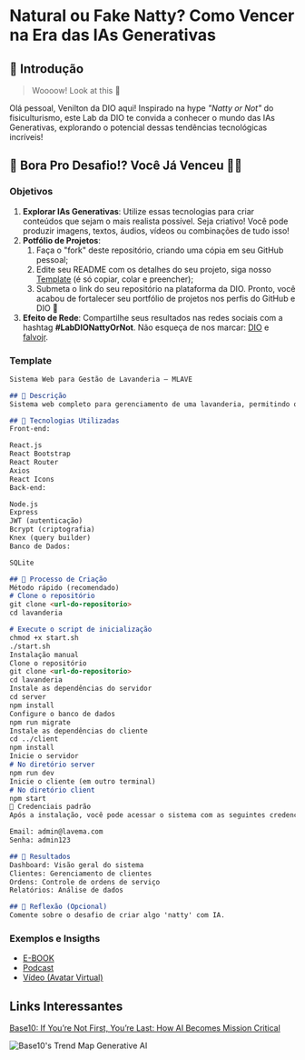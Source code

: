 # Natural ou Fake Natty? Como Vencer na Era das IAs Generativas

## 🚀 Introdução

> Woooow! Look at this 👀

Olá pessoal, Venilton da DIO aqui! Inspirado na hype _"Natty or Not"_ do fisiculturismo, este Lab da DIO te convida a conhecer o mundo das IAs Generativas, explorando o potencial dessas tendências tecnológicas incríveis!

## 🎯 Bora Pro Desafio!? Você Já Venceu 💪🤓

### Objetivos

1. **Explorar IAs Generativas**: Utilize essas tecnologias para criar conteúdos que sejam o mais realista possível. Seja criativo! Você pode produzir imagens, textos, áudios, vídeos ou combinações de tudo isso!
1. **Potfólio de Projetos**:
    1. Faça o "fork" deste repositório, criando uma cópia em seu GitHub pessoal;
    2. Edite seu README com os detalhes do seu projeto, siga nosso [Template](#template) (é só copiar, colar e preencher);
    3. Submeta o link do seu repositório na plataforma da DIO. Pronto, você acabou de fortalecer seu portfólio de projetos nos perfis do GitHub e DIO 🚀
1. **Efeito de Rede**: Compartilhe seus resultados nas redes sociais com a hashtag **#LabDIONattyOrNot**. Não esqueça de nos marcar: [DIO](https://www.linkedin.com/school/dio-makethechange) e [falvojr](https://www.linkedin.com/in/falvojr).

### Template

```markdown
Sistema Web para Gestão de Lavanderia – MLAVE

## 📒 Descrição
Sistema web completo para gerenciamento de uma lavanderia, permitindo o controle de clientes, ordens de serviço, status das lavagens, prazos de entrega e relatórios. Desenvolvido com foco na facilidade de uso e responsividade para atender às necessidades diárias da empresa MLAVE.

## 🤖 Tecnologias Utilizadas
Front-end:

React.js
React Bootstrap
React Router
Axios
React Icons
Back-end:

Node.js
Express
JWT (autenticação)
Bcrypt (criptografia)
Knex (query builder)
Banco de Dados:

SQLite

## 🧐 Processo de Criação
Método rápido (recomendado)
# Clone o repositório
git clone <url-do-repositorio>
cd lavanderia

# Execute o script de inicialização
chmod +x start.sh
./start.sh
Instalação manual
Clone o repositório
git clone <url-do-repositorio>
cd lavanderia
Instale as dependências do servidor
cd server
npm install
Configure o banco de dados
npm run migrate
Instale as dependências do cliente
cd ../client
npm install
Inicie o servidor
# No diretório server
npm run dev
Inicie o cliente (em outro terminal)
# No diretório client
npm start
🔑 Credenciais padrão
Após a instalação, você pode acessar o sistema com as seguintes credenciais:

Email: admin@lavema.com
Senha: admin123

## 🚀 Resultados
Dashboard: Visão geral do sistema
Clientes: Gerenciamento de clientes
Ordens: Controle de ordens de serviço
Relatórios: Análise de dados

## 💭 Reflexão (Opcional)
Comente sobre o desafio de criar algo 'natty' com IA.
```

### Exemplos e Insigths

- [E-BOOK](/exemplos/E-BOOK.md)
- [Podcast](/exemplos/PODCAST.md)
- [Vídeo (Avatar Virtual)](/exemplos/VIDEO.md)

## Links Interessantes

[Base10: If You’re Not First, You’re Last: How AI Becomes Mission Critical](https://base10.vc/post/generative-ai-mission-critical/)

![Base10's Trend Map Generative AI](https://github.com/digitalinnovationone/lab-natty-or-not/assets/730492/f4df26e8-f8f7-4419-8252-c69d73ea930c)
